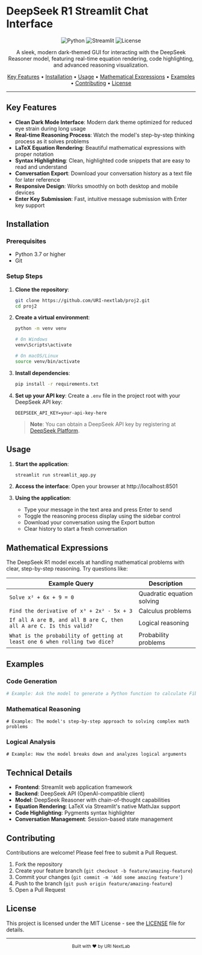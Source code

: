 # DeepSeek R1 Streamlit Chat Interface

<div align="center">

![Python](https://img.shields.io/badge/Python-3.7+-blue.svg?style=for-the-badge&logo=python&logoColor=white)
![Streamlit](https://img.shields.io/badge/Streamlit-1.32.0-FF4B4B.svg?style=for-the-badge&logo=streamlit&logoColor=white)
![License](https://img.shields.io/badge/License-MIT-green.svg?style=for-the-badge)

</div>

<p align="center">
  A sleek, modern dark-themed GUI for interacting with the DeepSeek Reasoner model, featuring real-time equation rendering, code highlighting, and advanced reasoning visualization.
</p>

<p align="center">
  <a href="#key-features">Key Features</a> •
  <a href="#installation">Installation</a> •
  <a href="#usage">Usage</a> •
  <a href="#mathematical-expressions">Mathematical Expressions</a> •
  <a href="#examples">Examples</a> •
  <a href="#contributing">Contributing</a> •
  <a href="#license">License</a>
</p>

---

## Key Features

- **Clean Dark Mode Interface**: Modern dark theme optimized for reduced eye strain during long usage
- **Real-time Reasoning Process**: Watch the model's step-by-step thinking process as it solves problems
- **LaTeX Equation Rendering**: Beautiful mathematical expressions with proper notation
- **Syntax Highlighting**: Clean, highlighted code snippets that are easy to read and understand
- **Conversation Export**: Download your conversation history as a text file for later reference
- **Responsive Design**: Works smoothly on both desktop and mobile devices
- **Enter Key Submission**: Fast, intuitive message submission with Enter key support

## Installation

### Prerequisites
- Python 3.7 or higher
- Git

### Setup Steps

1. **Clone the repository**:
   ```bash
   git clone https://github.com/URI-nextlab/proj2.git
   cd proj2
   ```

2. **Create a virtual environment**:
   ```bash
   python -m venv venv
   
   # On Windows
   venv\Scripts\activate
   
   # On macOS/Linux
   source venv/bin/activate
   ```

3. **Install dependencies**:
   ```bash
   pip install -r requirements.txt
   ```

4. **Set up your API key**:
   Create a `.env` file in the project root with your DeepSeek API key:
   ```
   DEEPSEEK_API_KEY=your-api-key-here
   ```
   
   > **Note**: You can obtain a DeepSeek API key by registering at [DeepSeek Platform](https://platform.deepseek.com/).

## Usage

1. **Start the application**:
   ```bash
   streamlit run streamlit_app.py
   ```

2. **Access the interface**:
   Open your browser at http://localhost:8501

3. **Using the application**:
   - Type your message in the text area and press Enter to send
   - Toggle the reasoning process display using the sidebar control
   - Download your conversation using the Export button
   - Clear history to start a fresh conversation

## Mathematical Expressions

The DeepSeek R1 model excels at handling mathematical problems with clear, step-by-step reasoning. Try questions like:

| Example Query | Description |
|---------------|-------------|
| `Solve x² + 6x + 9 = 0` | Quadratic equation solving |
| `Find the derivative of x³ + 2x² - 5x + 3` | Calculus problems |
| `If all A are B, and all B are C, then all A are C. Is this valid?` | Logical reasoning |
| `What is the probability of getting at least one 6 when rolling two dice?` | Probability problems |

## Examples

### Code Generation
```python
# Example: Ask the model to generate a Python function to calculate Fibonacci numbers
```

### Mathematical Reasoning
```
# Example: The model's step-by-step approach to solving complex math problems
```

### Logical Analysis
```
# Example: How the model breaks down and analyzes logical arguments
```

## Technical Details

- **Frontend**: Streamlit web application framework
- **Backend**: DeepSeek API (OpenAI-compatible client)
- **Model**: DeepSeek Reasoner with chain-of-thought capabilities
- **Equation Rendering**: LaTeX via Streamlit's native MathJax support
- **Code Highlighting**: Pygments syntax highlighter
- **Conversation Management**: Session-based state management

## Contributing

Contributions are welcome! Please feel free to submit a Pull Request.

1. Fork the repository
2. Create your feature branch (`git checkout -b feature/amazing-feature`)
3. Commit your changes (`git commit -m 'Add some amazing feature'`)
4. Push to the branch (`git push origin feature/amazing-feature`)
5. Open a Pull Request

## License

This project is licensed under the MIT License - see the [LICENSE](LICENSE) file for details.

---

<div align="center">
  <sub>Built with ❤️ by URI NextLab</sub>
</div> 